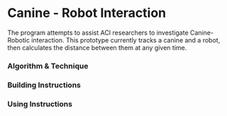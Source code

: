 # Canine - Robot Interaction 

The program attempts to assist ACI researchers to investigate Canine-Robotic interaction. 
This prototype currently tracks a canine and a robot, then calculates the distance between them at any given time.

### Algorithm & Technique

### Building Instructions

### Using Instructions


